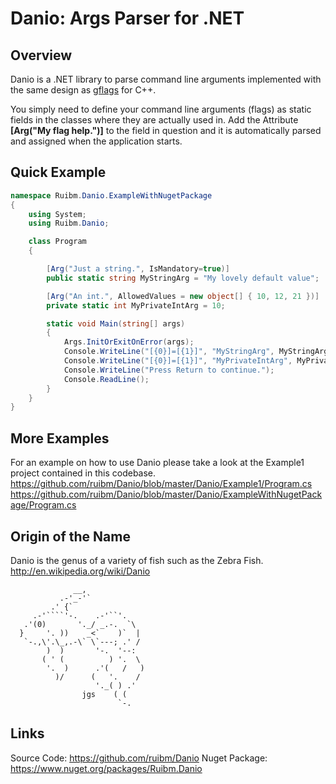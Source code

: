 # Danio: Args Parser for .NET


## Overview

Danio is a .NET library to parse command line arguments implemented with the same design as [gflags](https://code.google.com/p/gflags/) for C++.

You simply need to define your command line arguments (flags) as static fields in the classes where they are actually used in. Add the Attribute **[Arg("My flag help.")]** to the field in question and it is automatically parsed and assigned when the application starts.


## Quick Example

```c#
namespace Ruibm.Danio.ExampleWithNugetPackage
{
    using System;
    using Ruibm.Danio;

    class Program
    {

        [Arg("Just a string.", IsMandatory=true)]
        public static string MyStringArg = "My lovely default value";

        [Arg("An int.", AllowedValues = new object[] { 10, 12, 21 })]
        private static int MyPrivateIntArg = 10;

        static void Main(string[] args)
        {
            Args.InitOrExitOnError(args);
            Console.WriteLine("[{0}]=[{1}]", "MyStringArg", MyStringArg);
            Console.WriteLine("[{0}]=[{1}]", "MyPrivateIntArg", MyPrivateIntArg);
            Console.WriteLine("Press Return to continue.");
            Console.ReadLine();
        }
    }
}
```


## More Examples

For an example on how to use Danio please take a look at the Example1 project contained in this codebase.
https://github.com/ruibm/Danio/blob/master/Danio/Example1/Program.cs
https://github.com/ruibm/Danio/blob/master/Danio/ExampleWithNugetPackage/Program.cs


## Origin of the Name

Danio is the genus of a variety of fish such as the Zebra Fish. http://en.wikipedia.org/wiki/Danio

                  __,
               .-'_-'`
             .' {`
         .-'````'-.    .-'``'.
       .'(0)       '._/ _.-.  `\
      }     '. ))    _<`    )`  |
       `-.,\'.\_,.-\` \`---; .' /
            )  )       '-.  '--:
           ( ' (          ) '.  \
            '.  )      .'(   /   )
              )/      (   '.    /
                       '._( ) .'
                    jgs    ( (
                            `-.


## Links

Source Code: https://github.com/ruibm/Danio
Nuget Package: https://www.nuget.org/packages/Ruibm.Danio
